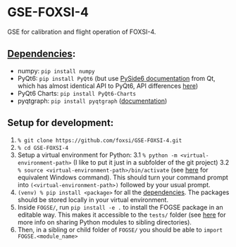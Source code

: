 # GSE-FOXSI-4
GSE for calibration and flight operation of FOXSI-4.

## [Dependencies](#dependencies):
- numpy: `pip install numpy`
- PyQt6: `pip install PyQt6` (but use [PySide6 documentation](https://doc.qt.io/qtforpython/quickstart.html) from Qt, which has almost identical API to PyQt6, API differences [here](https://www.pythonguis.com/faq/pyqt6-vs-pyside6/#:~:text=PySide6%20provides%20this%20interface%20under,defining%20and%20slots%20and%20signals))
- PyQt6 Charts: `pip install PyQt6-Charts`
- pyqtgraph: `pip install pyqtgraph` ([documentation](https://www.pyqtgraph.org/))

## Setup for development:
1. `% git clone https://github.com/foxsi/GSE-FOXSI-4.git`
2. `% cd GSE-FOXSI-4`
3. Setup a virtual environment for Python:
    3.1 `% python -m <virtual-environment-path>` (I like to put it just in a subfolder of the git project)
    3.2 `% source <virtual-environment-path>/bin/activate` (see [here](https://docs.python.org/3/library/venv.html) for equivalent Windows command). This should turn your command prompt into `(<virtual-environment-path>)` followed by your usual prompt.
4. `(venv) % pip install <package>` for all the [dependencies](#dependencies). The packages should be stored locally in your virtual environment.
5. Inside `FOGSE/`, run `pip install -e .` to install the FOGSE package in an editable way. This makes it accessible to the `tests/` folder (see [here](https://stackoverflow.com/questions/6323860/sibling-package-imports/50193944#50193944) for more info on sharing Python modules to sibling directories).
6. Then, in a sibling or child folder of `FOGSE/` you should be able to `import FOGSE.<module_name>`